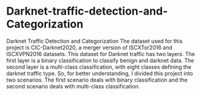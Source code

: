 # Darknet-traffic-detection-and-Categorization
Darknet Traffic Detection and Categorization
The dataset used for this project is CIC-Darknet2020, a merger version of ISCXTor2016 and ISCXVPN2016 datasets. This dataset for Darknet traffic has two layers. The first layer is a binary classification to classify benign and darknet data. The second layer is a multi-class classification, with eight classes defining the darknet traffic type. So, for better understanding, I divided this project into two scenarios. The first scenario deals with binary classification and the second scenario deals with multi-class classification.


